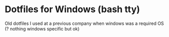 # Dotfiles for Windows (bash tty)

Old dotfiles I used at a previous company when windows was a required OS (? nothing windows specific but ok)
